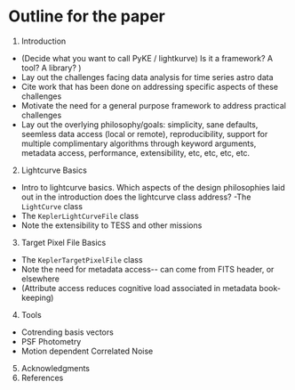 # Outline for the paper

1. Introduction
  - (Decide what you want to call PyKE / lightkurve)  Is it a framework?  A tool?  A library? )
  - Lay out the challenges facing data analysis for time series astro data
  - Cite work that has been done on addressing specific aspects of these challenges
  - Motivate the need for a general purpose framework to address practical challenges
  - Lay out the overlying philosophy/goals: simplicity, sane defaults, seemless data access (local or remote), reproducibility, support for multiple complimentary algorithms through keyword arguments, metadata access, performance, extensibility, etc, etc, etc, etc.
2. Lightcurve Basics
  - Intro to lightcurve basics. Which aspects of the design philosophies laid out in the introduction does the lightcurve class address?
  -The `LightCurve` class
  - The `KeplerLightCurveFile` class
  - Note the extensibility to TESS and other missions
3. Target Pixel File Basics
  - The `KeplerTargetPixelFile` class
  - Note the need for metadata access-- can come from FITS header, or elsewhere
  - (Attribute access reduces cognitive load associated in metadata book-keeping)
4. Tools
  - Cotrending basis vectors
  - PSF Photometry
  - Motion dependent Correlated Noise
5. Acknowledgments
6. References


